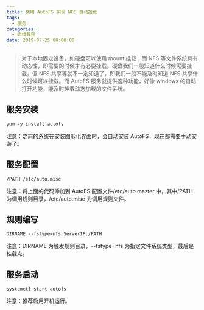 ```yaml
---
title: 使用 AutoFS 实现 NFS 自动挂载
tags:
  - 服务
categories:
  - 运维教程
date: 2019-07-25 00:00:00
---
```


> 对于本地固定设备，如硬盘可以使用 mount 挂载；而 NFS 等文件系统具有动态性，即需要的时候才有必要挂载。硬盘我们一般知道什么时候需要挂载，但 NFS 共享等就不一定知道了，即我们一般不能及时知道 NFS 共享什么时候可以挂载。而 AutoFS 服务就提供这种功能，好像 windows 的自动打开功能，能及时挂载动态加载的文件系统。

<!-- more -->

## 服务安装

```
yum -y install autofs
```

注意：之前的系统在安装图形化界面时，会自动安装 AutoFS，现在都需要手动安装了。

## 服务配置

```
/PATH /etc/auto.misc
```

注意：将上面的代码添加到 AutoFS 配置文件/etc/auto.master 中，其中/PATH 为调用规则目录，/etc/auto.misc 为调用规则文件。

## 规则编写

```
DIRNAME	--fstype=nfs ServerIP:/PATH
```

注意：DIRNAME 为触发规则目录，--fstype=nfs 为指定文件系统类型，最后是挂载点。

## 服务启动

```
systemctl start autofs
```

注意：推荐启用开机运行。